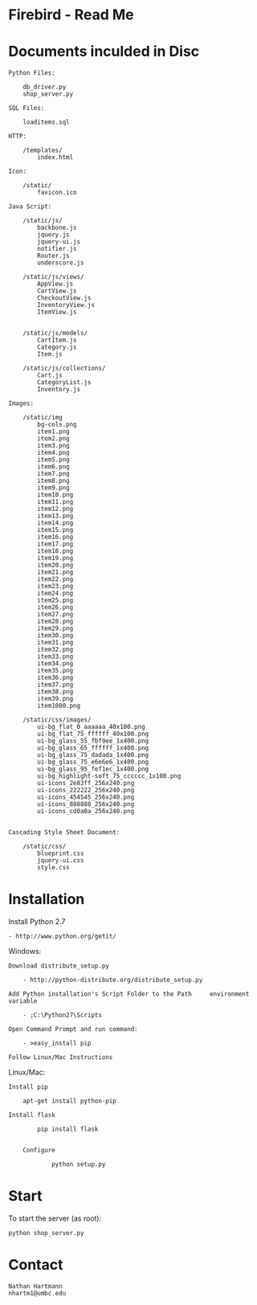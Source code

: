 Firebird - Read Me
==================

Documents inculded in Disc
===========================
	
	Python Files:

		db_driver.py
		shop_server.py

	SQL Files:

		loaditems.sql

	HTTP:

		/templates/
			index.html 

	Icon:
	
		/static/
			favicon.ico 

	Java Script:

		/static/js/
			backbone.js 
			jquery.js  
			jquery-ui.js  
			notifier.js  
			Router.js  
			underscore.js  

		/static/js/views/
			AppView.js  
			CartView.js 
			CheckoutView.js 
			InventoryView.js 
			ItemView.js  


		/static/js/models/
			CartItem.js 
			Category.js  
			Item.js  

		/static/js/collections/
			Cart.js 
			CategoryList.js
			Inventory.js

	Images:
		
		/static/img
			bg-cols.png
			item1.png
			item2.png
			item3.png
			item4.png
			item5.png
			item6.png
			item7.png
			item8.png
			item9.png
			item10.png
			item11.png
			item12.png
			item13.png
			item14.png
			item15.png
			item16.png
			item17.png
			item18.png
			item19.png
			item20.png
			item21.png
			item22.png
			item23.png
			item24.png
			item25.png
			item26.png
			item27.png
			item28.png
			item29.png
			item30.png
			item31.png
			item32.png
			item33.png
			item34.png
			item35.png
			item36.png
			item37.png
			item38.png
			item39.png
			item1000.png

		/static/css/images/
			ui-bg_flat_0_aaaaaa_40x100.png
			ui-bg_flat_75_ffffff_40x100.png
			ui-bg_glass_55_fbf9ee_1x400.png
			ui-bg_glass_65_ffffff_1x400.png
			ui-bg_glass_75_dadada_1x400.png
			ui-bg_glass_75_e6e6e6_1x400.png
			ui-bg_glass_95_fef1ec_1x400.png
			ui-bg_highlight-soft_75_cccccc_1x100.png
			ui-icons_2e83ff_256x240.png
			ui-icons_222222_256x240.png
			ui-icons_454545_256x240.png
			ui-icons_888888_256x240.png
			ui-icons_cd0a0a_256x240.png

	
	Cascading Style Sheet Document:
	
		/static/css/
			blueprint.css
			jquery-ui.css
			style.css

	

Installation
============

Install Python 2.7
	
	- http://www.python.org/getit/	

Windows:

	Download distribute_setup.py 
		
		- http://python-distribute.org/distribute_setup.py

	Add Python installation's Script Folder to the Path 	environment variable
	
		- ;C:\Python27\Scripts

	Open Command Prompt and run command:
	
		- >easy_install pip

	Follow Linux/Mac Instructions

Linux/Mac:

	Install pip

   		apt-get install python-pip

	Install flask
    
    		pip install flask


        Configure

                python setup.py

Start
=====

To start the server (as root):

    python shop_server.py


Contact
=======

	Nathan Hartmann
	nhartm1@umbc.edu

